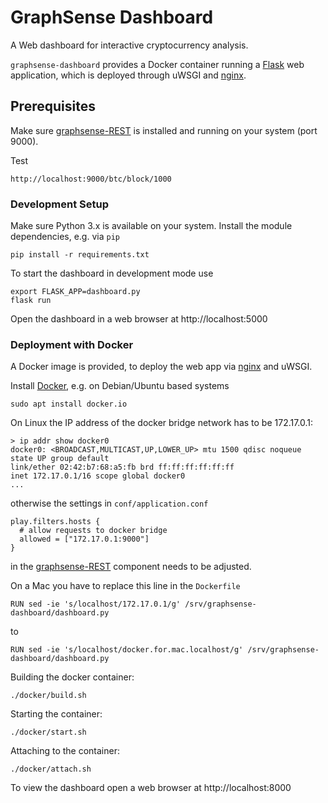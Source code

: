 # GraphSense Dashboard

A Web dashboard for interactive cryptocurrency analysis.

`graphsense-dashboard` provides a Docker container running a [Flask][flask]
web application, which is deployed through uWSGI and [nginx][nginx].

## Prerequisites

Make sure [graphsense-REST][graphsense-REST] is installed and running
on your system (port 9000).

Test

    http://localhost:9000/btc/block/1000

### Development Setup

Make sure Python 3.x is available on your system. Install the module
dependencies, e.g. via `pip`

    pip install -r requirements.txt

To start the dashboard in development mode use

    export FLASK_APP=dashboard.py
    flask run

Open the dashboard in a web browser at http://localhost:5000

### Deployment with Docker

A Docker image is provided, to deploy the web app via [nginx][nginx] and uWSGI.

Install [Docker][docker], e.g. on Debian/Ubuntu based systems

    sudo apt install docker.io

On Linux the IP address of the docker bridge network has to be 172.17.0.1:

    > ip addr show docker0
    docker0: <BROADCAST,MULTICAST,UP,LOWER_UP> mtu 1500 qdisc noqueue state UP group default
    link/ether 02:42:b7:68:a5:fb brd ff:ff:ff:ff:ff:ff
    inet 172.17.0.1/16 scope global docker0
    ...

otherwise the settings in `conf/application.conf`

    play.filters.hosts {
      # allow requests to docker bridge
      allowed = ["172.17.0.1:9000"]
    }

in the [graphsense-REST][graphsense-REST] component needs to be adjusted.

On a Mac you have to replace this line in the `Dockerfile`

    RUN sed -ie 's/localhost/172.17.0.1/g' /srv/graphsense-dashboard/dashboard.py

to

    RUN sed -ie 's/localhost/docker.for.mac.localhost/g' /srv/graphsense-dashboard/dashboard.py


Building the docker container:

    ./docker/build.sh

Starting the container:

    ./docker/start.sh

Attaching to the container:

    ./docker/attach.sh

To view the dashboard open a web browser at http://localhost:8000


[docker]: https://www.docker.com/
[flask]: http://flask.pocoo.org/
[nginx]: https://nginx.org/en/
[graphsense-REST]: https://github.com/graphsense/graphsense-REST
